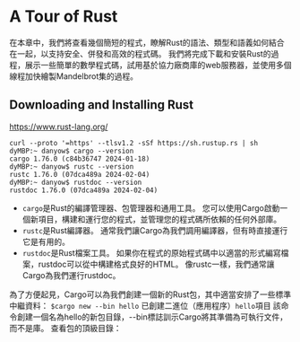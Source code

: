 # A Tour of Rust
在本章中，我們將查看幾個簡短的程式，瞭解Rust的語法、類型和語義如何結合在一起，以支持安全、併發和高效的程式碼。 我們將完成下載和安裝Rust的過程，展示一些簡單的數學程式碼，試用基於協力廠商庫的web服務器，並使用多個線程加快繪製Mandelbrot集的過程。

## Downloading and Installing Rust
https://www.rust-lang.org/
```
curl --proto '=https' --tlsv1.2 -sSf https://sh.rustup.rs | sh
dyMBP:~ danyow$ cargo --version
cargo 1.76.0 (c84b36747 2024-01-18)
dyMBP:~ danyow$ rustc --version
rustc 1.76.0 (07dca489a 2024-02-04)
dyMBP:~ danyow$ rustdoc --version
rustdoc 1.76.0 (07dca489a 2024-02-04)

```

- `cargo`是Rust的編譯管理器、包管理器和通用工具。 您可以使用Cargo啟動一個新項目，構建和運行您的程式，並管理您的程式碼所依賴的任何外部庫。
- `rustc`是Rust編譯器。 通常我們讓Cargo為我們調用編譯器，但有時直接運行它是有用的。
- `rustdoc`是Rust檔案工具。 如果你在程式的原始程式碼中以適當的形式編寫檔案，rustdoc可以從中構建格式良好的HTML。 像rustc一樣，我們通常讓Cargo為我們運行rustdoc。

為了方便起見，Cargo可以為我們創建一個新的Rust包，其中適當安排了一些標準中繼資料：
`$cargo new --bin hello`
已創建二進位（應用程序）`hello`項目
該命令創建一個名為hello的新包目錄，--bin標誌訓示Cargo將其準備為可執行文件，而不是庫。 查看包的頂級目錄：


